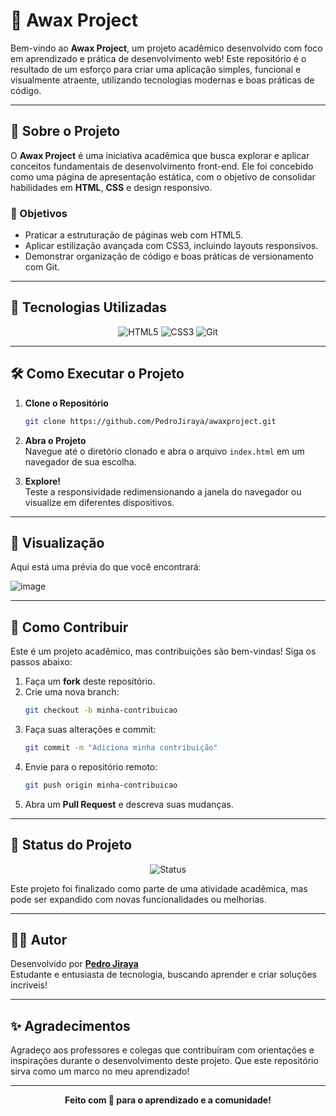 # 🌟 Awax Project

Bem-vindo ao **Awax Project**, um projeto acadêmico desenvolvido com foco em aprendizado e prática de desenvolvimento web! Este repositório é o resultado de um esforço para criar uma aplicação simples, funcional e visualmente atraente, utilizando tecnologias modernas e boas práticas de código.

---

## 📑 Sobre o Projeto

O **Awax Project** é uma iniciativa acadêmica que busca explorar e aplicar conceitos fundamentais de desenvolvimento front-end. Ele foi concebido como uma página de apresentação estática, com o objetivo de consolidar habilidades em **HTML**, **CSS** e design responsivo.

### 🎯 Objetivos
- Praticar a estruturação de páginas web com HTML5.
- Aplicar estilização avançada com CSS3, incluindo layouts responsivos.
- Demonstrar organização de código e boas práticas de versionamento com Git.

---

## 🚀 Tecnologias Utilizadas

<div align="center">
  <img src="https://img.shields.io/badge/HTML5-E34F26?style=for-the-badge&logo=html5&logoColor=white" alt="HTML5">
  <img src="https://img.shields.io/badge/CSS3-1572B6?style=for-the-badge&logo=css3&logoColor=white" alt="CSS3">
  <img src="https://img.shields.io/badge/Git-F05032?style=for-the-badge&logo=git&logoColor=white" alt="Git">
</div>

---

## 🛠️ Como Executar o Projeto

1. **Clone o Repositório**  
   ```bash
   git clone https://github.com/PedroJiraya/awaxproject.git
   ```

2. **Abra o Projeto**  
   Navegue até o diretório clonado e abra o arquivo `index.html` em um navegador de sua escolha.

3. **Explore!**  
   Teste a responsividade redimensionando a janela do navegador ou visualize em diferentes dispositivos.

---

## 📸 Visualização

Aqui está uma prévia do que você encontrará:

![image](https://github.com/user-attachments/assets/055a3afb-da04-436d-a2a0-c960b49f35e9)
  

---

## 🌱 Como Contribuir

Este é um projeto acadêmico, mas contribuições são bem-vindas! Siga os passos abaixo:

1. Faça um **fork** deste repositório.
2. Crie uma nova branch:  
   ```bash
   git checkout -b minha-contribuicao
   ```
3. Faça suas alterações e commit:  
   ```bash
   git commit -m "Adiciona minha contribuição"
   ```
4. Envie para o repositório remoto:  
   ```bash
   git push origin minha-contribuicao
   ```
5. Abra um **Pull Request** e descreva suas mudanças.

---

## 📌 Status do Projeto

<div align="center">
  <img src="https://img.shields.io/badge/Status-Concluído-brightgreen?style=for-the-badge" alt="Status">
</div>

Este projeto foi finalizado como parte de uma atividade acadêmica, mas pode ser expandido com novas funcionalidades ou melhorias.

---

## 👨‍💻 Autor

Desenvolvido por **[Pedro Jiraya](https://github.com/PedroJiraya)**  
Estudante e entusiasta de tecnologia, buscando aprender e criar soluções incríveis!

---

## ✨ Agradecimentos

Agradeço aos professores e colegas que contribuíram com orientações e inspirações durante o desenvolvimento deste projeto. Que este repositório sirva como um marco no meu aprendizado!

---

<div align="center">
  <strong>Feito com 💙 para o aprendizado e a comunidade!</strong>
</div>
